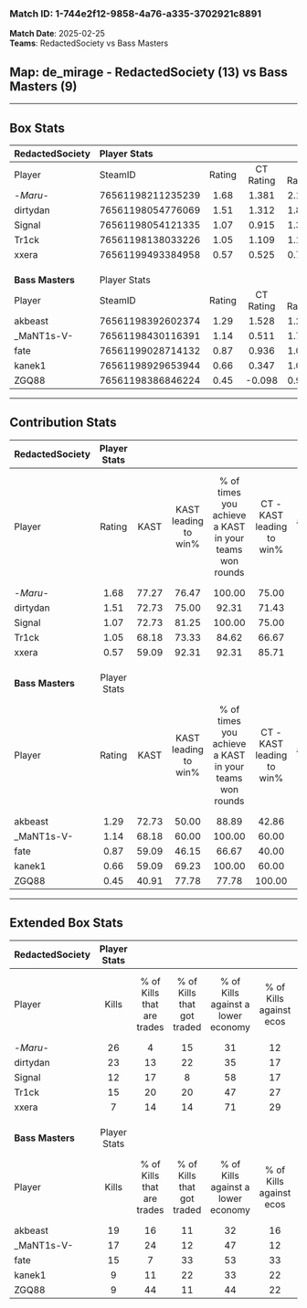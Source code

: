 ### Match ID: 1-744e2f12-9858-4a76-a335-3702921c8891  
**Match Date**: 2025-02-25  
**Teams**: RedactedSociety vs Bass Masters  

## **Map**: de_mirage - RedactedSociety (13) vs Bass Masters (9)  
---  

## Box Stats  

| **RedactedSociety** | Player Stats      |        |           |          |       |       |       |         |        |      |     |
| :- | :- | :-: | :-: | :-: | :-: | :-: | :-: | :-: | :-: | :-: | :-: |
| Player              | SteamID           | Rating | CT Rating | T Rating | KAST  |  ADR  | Kills | Assists | Deaths | K/D  | HS% |
| -_Maru_-            | 76561198211235239 |  1.68  |   1.381   |  2.142   | 77.27 | 114.3 |  26   |    1    |   14   | 1.86 | 61  |
| dirtydan            | 76561198054776069 |  1.51  |   1.312   |  1.889   | 72.73 | 91.6  |  23   |    3    |   12   | 1.92 | 17  |
| Signal              | 76561198054121335 |  1.07  |   0.915   |  1.372   | 72.73 | 78.2  |  12   |   11    |   12   | 1.00 | 58  |
| Tr1ck               | 76561198138033226 |  1.05  |   1.109   |  1.142   | 68.18 | 71.5  |  15   |    8    |   15   | 1.00 | 60  |
| xxera               | 76561199493384958 |  0.57  |   0.525   |  0.779   | 59.09 | 51.6  |   7   |    5    |   16   | 0.44 | 57  |
|                     |                   |        |           |          |       |       |       |         |        |      |     |
|                     |                   |        |           |          |       |       |       |         |        |      |     |
|                     |                   |        |           |          |       |       |       |         |        |      |     |
| **Bass Masters**    | Player Stats      |        |           |          |       |       |       |         |        |      |     |
| Player              | SteamID           | Rating | CT Rating | T Rating | KAST  |  ADR  | Kills | Assists | Deaths | K/D  | HS% |
| akbeast             | 76561198392602374 |  1.29  |   1.528   |  1.272   | 72.73 | 96.4  |  19   |    7    |   16   | 1.19 | 36  |
| _MaNT1s-V-          | 76561198430116391 |  1.14  |   0.511   |  1.712   | 68.18 | 80.9  |  17   |    4    |   15   | 1.13 | 58  |
| fate                | 76561199028714132 |  0.87  |   0.936   |  1.034   | 59.09 | 73.2  |  15   |    2    |   19   | 0.79 | 73  |
| kanek1              | 76561198929653944 |  0.66  |   0.347   |  1.007   | 59.09 | 55.3  |   9   |    5    |   16   | 0.56 | 55  |
| ZGQ88               | 76561198386846224 |  0.45  |  -0.098   |  0.994   | 40.91 | 43.2  |   9   |    2    |   17   | 0.53 | 55  |
---  

## Contribution Stats  

| **RedactedSociety** | Player Stats |       |                      |                                                        |                           |                                                             |                          |                                                            |
| :- | :-: | :-: | :-: | :-: | :-: | :-: | :-: | :-: |
| Player              |    Rating    | KAST  | KAST leading to win% | % of times you achieve a KAST in your teams won rounds | CT - KAST leading to win% | CT - % of times you achieve a KAST in your teams won rounds | T - KAST leading to win% | T - % of times you achieve a KAST in your teams won rounds |
| -_Maru_-            |     1.68     | 77.27 |        76.47         |                         100.00                         |           75.00           |                           100.00                            |          77.78           |                           100.00                           |
| dirtydan            |     1.51     | 72.73 |        75.00         |                         92.31                          |           71.43           |                            83.33                            |          77.78           |                           100.00                           |
| Signal              |     1.07     | 72.73 |        81.25         |                         100.00                         |           75.00           |                           100.00                            |          87.50           |                           100.00                           |
| Tr1ck               |     1.05     | 68.18 |        73.33         |                         84.62                          |           66.67           |                           100.00                            |          83.33           |                           71.43                            |
| xxera               |     0.57     | 59.09 |        92.31         |                         92.31                          |           85.71           |                           100.00                            |          100.00          |                           85.71                            |
|                     |              |       |                      |                                                        |                           |                                                             |                          |                                                            |
|                     |              |       |                      |                                                        |                           |                                                             |                          |                                                            |
|                     |              |       |                      |                                                        |                           |                                                             |                          |                                                            |
| **Bass Masters**    | Player Stats |       |                      |                                                        |                           |                                                             |                          |                                                            |
| Player              |    Rating    | KAST  | KAST leading to win% | % of times you achieve a KAST in your teams won rounds | CT - KAST leading to win% | CT - % of times you achieve a KAST in your teams won rounds | T - KAST leading to win% | T - % of times you achieve a KAST in your teams won rounds |
| akbeast             |     1.29     | 72.73 |        50.00         |                         88.89                          |           42.86           |                           100.00                            |          55.56           |                           83.33                            |
| _MaNT1s-V-          |     1.14     | 68.18 |        60.00         |                         100.00                         |           60.00           |                           100.00                            |          60.00           |                           100.00                           |
| fate                |     0.87     | 59.09 |        46.15         |                         66.67                          |           40.00           |                            66.67                            |          50.00           |                           66.67                            |
| kanek1              |     0.66     | 59.09 |        69.23         |                         100.00                         |           60.00           |                           100.00                            |          75.00           |                           100.00                           |
| ZGQ88               |     0.45     | 40.91 |        77.78         |                         77.78                          |          100.00           |                            66.67                            |          71.43           |                           83.33                            |
---  

## Extended Box Stats  

| **RedactedSociety** | Player Stats |                            |                            |                                    |                         |                              |                                 |        |                             |                                     |                          |                               |                            |
| :- | :-: | :-: | :-: | :-: | :-: | :-: | :-: | :-: | :-: | :-: | :-: | :-: | :-: |
| Player              |    Kills     | % of Kills that are trades | % of Kills that got traded | % of Kills against a lower economy | % of Kills against ecos | % of Kills that are flawless | % of Kills that are close duels | Deaths | % of Deaths that get traded | % of Deaths against a lower economy | % of Deaths against ecos | % of Deaths that are flawless | % of Deaths that are close |
| -_Maru_-            |      26      |             4              |             15             |                 31                 |           12            |              54              |                0                |   14   |             14              |                 29                  |            14            |              50               |             0              |
| dirtydan            |      23      |             13             |             22             |                 35                 |           17            |              74              |                4                |   12   |             17              |                 17                  |            8             |              83               |             0              |
| Signal              |      12      |             17             |             8              |                 58                 |           17            |              50              |                0                |   12   |             17              |                 17                  |            0             |              42               |             25             |
| Tr1ck               |      15      |             20             |             20             |                 47                 |           27            |              60              |                0                |   15   |             20              |                 20                  |            13            |              73               |             0              |
| xxera               |      7       |             14             |             14             |                 71                 |           29            |              43              |               29                |   16   |             19              |                 25                  |            6             |              56               |             13             |
|                     |              |                            |                            |                                    |                         |                              |                                 |        |                             |                                     |                          |                               |                            |
|                     |              |                            |                            |                                    |                         |                              |                                 |        |                             |                                     |                          |                               |                            |
|                     |              |                            |                            |                                    |                         |                              |                                 |        |                             |                                     |                          |                               |                            |
| **Bass Masters**    | Player Stats |                            |                            |                                    |                         |                              |                                 |        |                             |                                     |                          |                               |                            |
| Player              |    Kills     | % of Kills that are trades | % of Kills that got traded | % of Kills against a lower economy | % of Kills against ecos | % of Kills that are flawless | % of Kills that are close duels | Deaths | % of Deaths that get traded | % of Deaths against a lower economy | % of Deaths against ecos | % of Deaths that are flawless | % of Deaths that are close |
| akbeast             |      19      |             16             |             11             |                 32                 |           16            |              63              |                5                |   16   |             25              |                 13                  |            6             |              44               |             0              |
| _MaNT1s-V-          |      17      |             24             |             12             |                 47                 |           12            |              59              |                6                |   15   |              7              |                  7                  |            7             |              53               |             7              |
| fate                |      15      |             7              |             33             |                 53                 |           33            |              60              |                0                |   19   |             26              |                 21                  |            5             |              74               |             5              |
| kanek1              |      9       |             11             |             22             |                 33                 |           22            |              67              |                0                |   16   |             13              |                 13                  |            6             |              56               |             0              |
| ZGQ88               |      9       |             44             |             11             |                 44                 |           22            |              56              |               33                |   17   |             12              |                 24                  |            12            |              65               |             6              |
